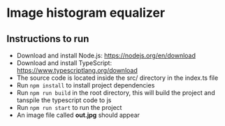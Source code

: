 # Image histogram equalizer

## Instructions to run
- Download and install Node.js: https://nodejs.org/en/download
- Download and install TypeScript: https://www.typescriptlang.org/download
- The source code is located inside the src/ directory in the index.ts file
- Run `npm install` to install project dependencies
- Run `npm run build` in the root directory, this will build the project and tanspile the typescript code to js
- Run `npm run start` to run the project
- An image file called **out.jpg** should appear
